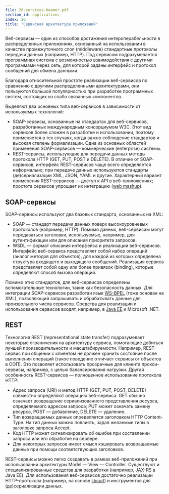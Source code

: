 ```yaml
---
file: 26-services-beamer.pdf
section_id: applications
index: 26
title: "Сервисная архитектура приложений"
---
```


Веб-сервисы — один из способов достижения интероперабельности в распределенных приложениях,
основанный на использовании в качестве промежуточного слоя (middleware)
стандартные протоколы передачи данных (например, HTTP).
Под сервисом подразумевается программная система с возможностью взаимодействия
с другими программами через сеть, для которой заданы интерфейс и протокол сообщений
для обмена данными.

Благодаря относительной простоте реализации веб-сервисов по сравнению с другими
распределенными архитектурами, они пользуются большой популярностью при разработке
программных систем, состоящих из слабо связанных компонентов.

Выделяют два основных типа веб-сервисов в зависимости от используемых технологий:

* SOAP-сервисы, основанные на стандартах для веб-сервисов, разработанных международным
  консорциумом W3C. Этот вид сервисов более сложен в разработке и использовании,
  поэтому применяется в тех случаях, когда важно соблюдение стандартов и высокая
  степень формализации. Одна из основных областей применения SOAP-сервисов —
  коммерческие (enterprise) системы.
* REST-сервисы, использующие для передачи данных методы протокола HTTP (GET, PUT,
  POST и DELETE). В отличие от SOAP-сервисов, интерфейс REST-сервисов чаще всего
  определяется неформально; при передаче данных используются стандарты (де)сериализации
  XML, JSON, YAML и другие. Характерный вариант применения REST-сервисов —
  доступ к API в веб-приложениях; простота сервисов упрощает их интеграцию
  ([web mashup][mashup]).

## SOAP-сервисы

SOAP-сервисы используют два базовых стандарта, основанных на XML:

* SOAP — стандарт передачи данных поверх высокоуровневых протоколов (например, HTTP).
  Помимо данных, веб-сервисам могут передаваться заголовки, используемые,
  например, для аутентификации или для описания приоритета запросов.
* WSDL — формат описания интерфейса и реализации веб-сервисов. Интерфейс веб-сервиса
  представляет собой набор операций (аналог методов для объектов), для каждой
  из которых определена структура входящего и выходящего сообщений. Реализация сервиса
  представляет собой одну или более привязок (binding), которые определяют
  способ вызова операций.

Помимо этих стандартов, для веб-сервисов определены вспомогательные технологии,
такие как безопасность данных. Для интеграции SOAP-сервисов разработан
язык [WS-BPEL][bpel] (тоже основан на XML), позволяющий запрашивать и обрабатывать
данные для произвольного числа сервисов. Средства для реализации и использования
сервисов входят, например, в [Java EE][ws] и Microsoft .NET.

## REST

Технология REST (representational state transfer) подразумевает некоторые ограничения
на архитектуру сервиса, помогающие добиться лучшей производительности и масштабируемости.
Например, REST-сервис при общении с клиентом не должен хранить состояние после выполнения
операций (такое поведение отличает сервисы от объектов в ООП).
Это позволяет использовать прозрачные для клиента прокси-сервисы, например,
с целью балансирования нагрузки. Другая особенность REST-сервисов — полноценное
использование протокола HTTP:

* Адрес запроса (URI) и метод HTTP (GET, PUT, POST, DELETE) совместно определяют
  операцию веб-сервиса. GET обычно означает возвращение сериализованного представления
  ресурса, определяемого адресом запроса; PUT может означать замену ресурса,
  POST — добавление, DELETE — удаление.
* Тип возвращаемых данных определяется заголовком HTTP Content-Type. На тип данных
  можно повлиять, задав желаемые типы в заголовке запроса Accept.
* Код HTTP может сигнализировать об ошибке при составлении запроса или его обработке
  на сервере.
* Для некоторых запросов имеет смысл кэшировать возвращаемые данные при помощи
  соответствующих заголовков.

REST-сервисы можно легко создавать в рамках веб-приложений при использовании архитектуры
Model — View — Controller. Существуют и специализированные средства для разработки
(например, [JAX-RS][rs] в Java EE). Для использования веб-сервисов
достаточно реализации HTTP-протокола (например, на основе [libcurl][curl]) и инструментов
для (де)сериализации данных.

[mashup]: https://en.wikipedia.org/wiki/Mashup_%28web_application_hybrid%29
[bpel]: https://en.wikipedia.org/wiki/Business_Process_Execution_Language
[ws]: http://docs.oracle.com/javaee/7/tutorial/jaxws.htm
[rs]: http://docs.oracle.com/javaee/7/tutorial/jaxrs.htm
[curl]: https://en.wikipedia.org/wiki/CURL
